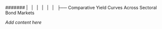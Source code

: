 ####### |   |   |   |   |   |   ├── Comparative Yield Curves Across Sectoral Bond Markets

*Add content here*